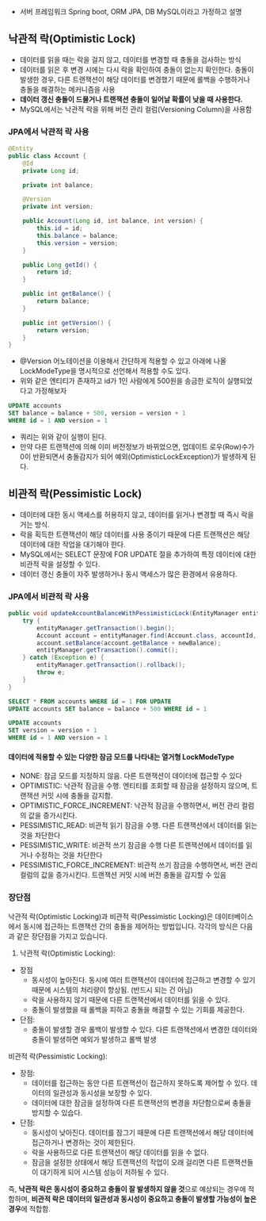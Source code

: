 - 서버 프레임워크 Spring boot, ORM JPA, DB MySQL이라고 가정하고 설명

## 낙관적 락(Optimistic Lock)

- 데이터를 읽을 때는 락을 걸지 않고, 데이터를 변경할 때 충돌을 검사하는 방식 
- 데이터를 읽은 후 변경 시에는 다시 락을 확인하여 충돌이 없는지 확인한다. 충돌이 발생한 경우, 다른 트랜잭션이 해당 데이터를 변경했기 때문에 롤백을 수행하거나 충돌을 해결하는 메커니즘을 사용 
- **데이터 갱신 충돌이 드물거나 트랜잭션 충돌이 일어날 확률이 낮을 때 사용한다.**
- MySQL에서는 낙관적 락을 위해 버전 관리 컬럼(Versioning Column)을 사용함

### JPA에서 낙관적 락 사용
```java
@Entity
public class Account {
    @Id
    private Long id;

    private int balance;

    @Version
    private int version;

    public Account(Long id, int balance, int version) {
        this.id = id;
        this.balance = balance;
        this.version = version;
    }

    public Long getId() {
        return id;
    }

    public int getBalance() {
        return balance;
    }

    public int getVersion() {
        return version;
    }
}
```
- @Version 어노테이션을 이용해서 간단하게 적용할 수 있고 아래에 나올 LockModeType을 명시적으로 선언해서 적용할 수도 있다.
- 위와 같은 엔티티가 존재하고 id가 1인 사람에게 500원을 송금한 로직이 실행되었다고 가정해보자
```sql
UPDATE accounts 
SET balance = balance + 500, version = version + 1 
WHERE id = 1 AND version = 1
```
- 쿼리는 위와 같이 실행이 된다.
- 만약 다른 트랜잭션에 의해 이미 버전정보가 바뀌었으면, 업데이트 로우(Row)수가 0이 반환되면서 충돌감지가 되어 예외(OptimisticLockException)가 발생하게 된다.

## 비관적 락(Pessimistic Lock)
- 데이터에 대한 동시 액세스를 허용하지 않고, 데이터를 읽거나 변경할 때 즉시 락을 거는 방식. 
- 락을 획득한 트랜잭션이 해당 데이터를 사용 중이기 때문에 다른 트랜잭션은 해당 데이터에 대한 작업을 대기해야 한다.
- MySQL에서는 SELECT 문장에 FOR UPDATE 절을 추가하여 특정 데이터에 대한 비관적 락을 설정할 수 있다.
- 데이터 갱신 충돌이 자주 발생하거나 동시 액세스가 많은 환경에서 유용하다.

### JPA에서 비관적 락 사용
```java
public void updateAccountBalanceWithPessimisticLock(EntityManager entityManager, Long accountId, int newBalance) {
    try {
        entityManager.getTransaction().begin();
        Account account = entityManager.find(Account.class, accountId, LockModeType.PESSIMISTIC_FORCE_INCREMENT);
        account.setBalance(account.getBalance + newBalance);
        entityManager.getTransaction().commit();
    } catch (Exception e) {
        entityManager.getTransaction().rollback();
        throw e;
    }
}

```
```sql
SELECT * FROM accounts WHERE id = 1 FOR UPDATE
UPDATE accounts SET balance = balance + 500 WHERE id = 1

UPDATE accounts 
SET version = version + 1 
WHERE id = 1 AND version = 1
```

#### 데이터에 적용할 수 있는 다양한 잠금 모드를 나타내는 열거형 LockModeType


- NONE: 잠금 모드를 지정하지 않음. 다른 트랜잭션이 데이터에 접근할 수 있다
- OPTIMISTIC: 낙관적 잠금을 수행. 엔티티를 조회할 때 잠금을 설정하지 않으며, 트랜잭션 커밋 시에 충돌을 감지함.
- OPTIMISTIC_FORCE_INCREMENT: 낙관적 잠금을 수행하면서, 버전 관리 컬럼의 값을 증가시킨다.
- PESSIMISTIC_READ: 비관적 읽기 잠금을 수행. 다른 트랜잭션에서 데이터를 읽는 것을 차단한다
- PESSIMISTIC_WRITE: 비관적 쓰기 잠금을 수행 다른 트랜잭션에서 데이터를 읽거나 수정하는 것을 차단한다
- PESSIMISTIC_FORCE_INCREMENT: 비관적 쓰기 잠금을 수행하면서, 버전 관리 컬럼의 값을 증가시킨다. 트랜잭션 커밋 시에 버전 충돌을 감지할 수 있음

### 장단점
낙관적 락(Optimistic Locking)과 비관적 락(Pessimistic Locking)은 데이터베이스에서 동시에 접근하는 트랜잭션 간의 충돌을 제어하는 방법입니다. 각각의 방식은 다음과 같은 장단점을 가지고 있습니다.

1) 낙관적 락(Optimistic Locking):
- 장점
  - 동시성이 높아진다. 동시에 여러 트랜잭션이 데이터에 접근하고 변경할 수 있기 때문에 시스템의 처리량이 향상됨. (반드시 되는 건 아님)
  - 락을 사용하지 않기 때문에 다른 트랜잭션에서 데이터를 읽을 수 있다.
  - 충돌이 발생했을 때 롤백을 피하고 충돌을 해결할 수 있는 기회를 제공한다.
- 단점:
  - 충돌이 발생할 경우 롤백이 발생할 수 있다. 다른 트랜잭션에서 변경한 데이터와 충돌이 발생하면 예외가 발생하고 롤백 발생

비관적 락(Pessimistic Locking):
- 장점:
  - 데이터를 접근하는 동안 다른 트랜잭션이 접근하지 못하도록 제어할 수 있다. 데이터의 일관성과 동시성을 보장할 수 있다.
  - 데이터에 대한 잠금을 설정하여 다른 트랜잭션의 변경을 차단함으로써 충돌을 방지할 수 있습다.
- 단점:
  - 동시성이 낮아진다. 데이터를 잠그기 때문에 다른 트랜잭션에서 해당 데이터에 접근하거나 변경하는 것이 제한된다.
  - 락을 사용하므로 다른 트랜잭션이 해당 데이터를 읽을 수 없다.
  - 잠금을 설정한 상태에서 해당 트랜잭션의 작업이 오래 걸리면 다른 트랜잭션들이 대기하게 되어 시스템 성능이 저하될 수 있다.



즉, **낙관적 락은 동시성이 중요하고 충돌이 잘 발생하지 않을 것**으로 예상되는 경우에 적합하며, **비관적 락은 데이터의 일관성과 동시성이 중요하고 충돌이 발생할 가능성이 높은 경우**에 적합함.

